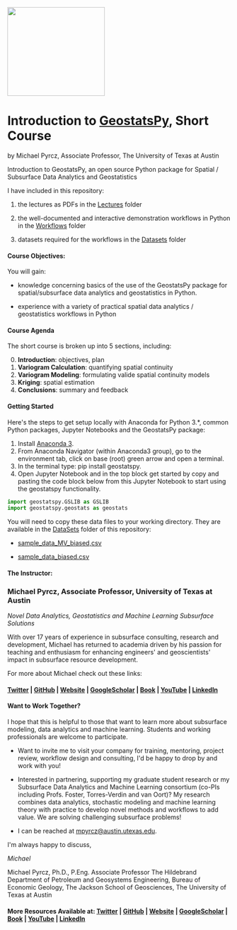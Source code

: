 <p>
    <img src="https://github.com/GeostatsGuy/GeostatsPy/blob/master/TCG_color_logo.png?raw=true" width="220" height="200" />
</p>

# Introduction to [GeostatsPy](https://github.com/GeostatsGuy/GeostatsPy), Short Course

by Michael Pyrcz, Associate Professor, The University of Texas at Austin


Introduction to GeostatsPy, an open source Python package for Spatial / Subsurface Data Analytics and Geostatistics

I have included in this repository:

1. the lectures as PDFs in the [Lectures](https://github.com/GeostatsGuy/GeostatsPy_Intro_Course/tree/master/Lectures) folder

2. the well-documented and interactive demonstration workflows in Python in the [Workflows](https://github.com/GeostatsGuy/GeostatsPy_Intro_Course/tree/master/Workflows) folder

3. datasets required for the workflows in the [Datasets](https://github.com/GeostatsGuy/GeostatsPy_Intro_Course/tree/master/DataSets) folder

#### Course Objectives:

You will gain:

* knowledge concerning basics of the use of the GeostatsPy package for spatial/subsurface data analytics and geostatistics in Python. 

* experience with a variety of practical spatial data analytics / geostatistics workflows in Python

#### Course Agenda

The short course is broken up into 5 sections, including:

0. **Introduction**: objectives, plan
1. **Variogram Calculation**: quantifying spatial continuity
2. **Variogram Modeling**: formulating valide spatial continuity models
3. **Kriging**: spatial estimation
4. **Conclusions**: summary and feedback

#### Getting Started

Here's the steps to get setup locally with Anaconda for Python 3.\*, common Python packages, Jupyter Notebooks and the GeostatsPy package:

1. Install [Anaconda 3](https://www.anaconda.com/products/individual). 
2. From Anaconda Navigator (within Anaconda3 group), go to the environment tab, click on base (root) green arrow and open a terminal. 
3. In the terminal type: pip install geostatspy. 
4. Open Jupyter Notebook and in the top block get started by copy and pasting the code block below from this Jupyter Notebook to start using the geostatspy functionality. 

```python
import geostatspy.GSLIB as GSLIB
import geostatspy.geostats as geostats
```

You will need to copy these data files to your working directory.  They are available in the [DataSets](https://github.com/GeostatsGuy/GeostatsPy_Intro_Course/tree/master/DataSets) folder of this repository:

* [sample_data_MV_biased,csv](https://github.com/GeostatsGuy/GeostatsPy_Intro_Course/blob/master/DataSets/sample_data_MV_biased.csv)

* [sample_data_biased.csv](https://github.com/GeostatsGuy/GeostatsPy_Intro_Course/blob/master/DataSets/sample_data_biased.csv)

#### The Instructor:

### Michael Pyrcz, Associate Professor, University of Texas at Austin 
*Novel Data Analytics, Geostatistics and Machine Learning Subsurface Solutions*

With over 17 years of experience in subsurface consulting, research and development, Michael has returned to academia driven by his passion for teaching and enthusiasm for enhancing engineers' and geoscientists' impact in subsurface resource development. 

For more about Michael check out these links:

#### [Twitter](https://twitter.com/geostatsguy) | [GitHub](https://github.com/GeostatsGuy) | [Website](http://michaelpyrcz.com) | [GoogleScholar](https://scholar.google.com/citations?user=QVZ20eQAAAAJ&hl=en&oi=ao) | [Book](https://www.amazon.com/Geostatistical-Reservoir-Modeling-Michael-Pyrcz/dp/0199731446) | [YouTube](https://www.youtube.com/channel/UCLqEr-xV-ceHdXXXrTId5ig)  | [LinkedIn](https://www.linkedin.com/in/michael-pyrcz-61a648a1)

#### Want to Work Together?

I hope that this is helpful to those that want to learn more about subsurface modeling, data analytics and machine learning. Students and working professionals are welcome to participate.

* Want to invite me to visit your company for training, mentoring, project review, workflow design and consulting, I'd be happy to drop by and work with you! 

* Interested in partnering, supporting my graduate student research or my Subsurface Data Analytics and Machine Learning consortium (co-PIs including Profs. Foster, Torres-Verdin and van Oort)? My research combines data analytics, stochastic modeling and machine learning theory with practice to develop novel methods and workflows to add value. We are solving challenging subsurface problems!

* I can be reached at mpyrcz@austin.utexas.edu.

I'm always happy to discuss,

*Michael*

Michael Pyrcz, Ph.D., P.Eng. Associate Professor The Hildebrand Department of Petroleum and Geosystems Engineering, Bureau of Economic Geology, The Jackson School of Geosciences, The University of Texas at Austin

#### More Resources Available at: [Twitter](https://twitter.com/geostatsguy) | [GitHub](https://github.com/GeostatsGuy) | [Website](http://michaelpyrcz.com) | [GoogleScholar](https://scholar.google.com/citations?user=QVZ20eQAAAAJ&hl=en&oi=ao) | [Book](https://www.amazon.com/Geostatistical-Reservoir-Modeling-Michael-Pyrcz/dp/0199731446) | [YouTube](https://www.youtube.com/channel/UCLqEr-xV-ceHdXXXrTId5ig)  | [LinkedIn](https://www.linkedin.com/in/michael-pyrcz-61a648a1)
